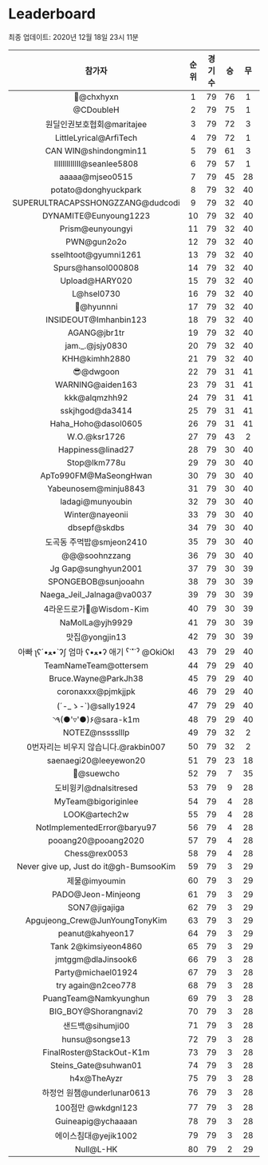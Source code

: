 # Leaderboard
최종 업데이트: 2020년 12월 18일 23시 11분




| 참가자 | 순위 | 경기수 | 승 | 무 | 패 | 승점 |
|:---:|:---:|:---:|:---:|:---:|:---:|:---:|
| 👑@chxhyxn | 1 | 79 | 76 | 1 | 2 | 229 |
| @CDoubleH | 2 | 79 | 75 | 1 | 3 | 226 |
| 원딜인권보호협회@maritajee | 3 | 79 | 72 | 3 | 4 | 219 |
| LittleLyrical@ArfiTech | 4 | 79 | 72 | 1 | 6 | 217 |
| CAN WIN@shindongmin11 | 5 | 79 | 61 | 3 | 15 | 186 |
| lIIIlllIlIlIl@seanlee5808 | 6 | 79 | 57 | 1 | 21 | 172 |
| aaaaa@mjseo0515 | 7 | 79 | 45 | 28 | 6 | 163 |
| potato@donghyuckpark | 8 | 79 | 32 | 40 | 7 | 136 |
| SUPERULTRACAPSSHONGZZANG@dudcodi | 9 | 79 | 32 | 40 | 7 | 136 |
| DYNAMITE@Eunyoung1223 | 10 | 79 | 32 | 40 | 7 | 136 |
| Prism@eunyoungyi | 11 | 79 | 32 | 40 | 7 | 136 |
| PWN@gun2o2o | 12 | 79 | 32 | 40 | 7 | 136 |
| sselhtoot@gyumni1261 | 13 | 79 | 32 | 40 | 7 | 136 |
| Spurs@hansol000808 | 14 | 79 | 32 | 40 | 7 | 136 |
| Upload@HARY020 | 15 | 79 | 32 | 40 | 7 | 136 |
| L@hsel0730 | 16 | 79 | 32 | 40 | 7 | 136 |
| 🐻@hyunnni | 17 | 79 | 32 | 40 | 7 | 136 |
| INSIDEOUT@Imhanbin123 | 18 | 79 | 32 | 40 | 7 | 136 |
| AGANG@jbr1tr | 19 | 79 | 32 | 40 | 7 | 136 |
| jam._.@jsjy0830 | 20 | 79 | 32 | 40 | 7 | 136 |
| KHH@kimhh2880 | 21 | 79 | 32 | 40 | 7 | 136 |
| 😎@dwgoon | 22 | 79 | 31 | 41 | 7 | 134 |
| WARNING@aiden163 | 23 | 79 | 31 | 41 | 7 | 134 |
| kkk@alqmzhh92 | 24 | 79 | 31 | 41 | 7 | 134 |
| sskjhgod@da3414 | 25 | 79 | 31 | 41 | 7 | 134 |
| Haha_Hoho@dasol0605 | 26 | 79 | 31 | 41 | 7 | 134 |
| W.O.@ksr1726 | 27 | 79 | 43 | 2 | 34 | 131 |
| Happiness@linad27 | 28 | 79 | 30 | 40 | 9 | 130 |
| Stop@lkm778u | 29 | 79 | 30 | 40 | 9 | 130 |
| ApTo990FM@MaSeongHwan | 30 | 79 | 30 | 40 | 9 | 130 |
| Yabeunosem@minju8843 | 31 | 79 | 30 | 40 | 9 | 130 |
| ladagi@munyoubin | 32 | 79 | 30 | 40 | 9 | 130 |
| Winter@nayeonii | 33 | 79 | 30 | 40 | 9 | 130 |
| dbsepf@skdbs | 34 | 79 | 30 | 40 | 9 | 130 |
| 도곡동 주먹밥@smjeon2410 | 35 | 79 | 30 | 40 | 9 | 130 |
| @@@soohnzzang | 36 | 79 | 30 | 40 | 9 | 130 |
| Jg Gap@sunghyun2001 | 37 | 79 | 30 | 39 | 10 | 129 |
| SPONGEBOB@sunjooahn | 38 | 79 | 30 | 39 | 10 | 129 |
| Naega_Jeil_Jalnaga@va0037 | 39 | 79 | 30 | 39 | 10 | 129 |
| 4라운드로가🤦‍@Wisdom-Kim | 40 | 79 | 30 | 39 | 10 | 129 |
| NaMolLa@yjh9929 | 41 | 79 | 30 | 39 | 10 | 129 |
| 맛집@yongjin13 | 42 | 79 | 30 | 39 | 10 | 129 |
|  아빠  ʅʕ´•ﻌ•`ʔʃ  엄마 ʕ•ﻌ•ʔ 애기 ˁ˙˟˙ˀ @OkiOkl | 43 | 79 | 29 | 40 | 10 | 127 |
| TeamNameTeam@ottersem | 44 | 79 | 29 | 40 | 10 | 127 |
| Bruce.Wayne@ParkJh38 | 45 | 79 | 29 | 40 | 10 | 127 |
| coronaxxx@pjmkjjpk | 46 | 79 | 29 | 40 | 10 | 127 |
| (´-_ゝ-`)@sally1924 | 47 | 79 | 29 | 40 | 10 | 127 |
| ◝٩(●'▿'●)۶@sara-k1m | 48 | 79 | 29 | 40 | 10 | 127 |
| NOTEZ@nsssslllp | 49 | 79 | 32 | 2 | 45 | 98 |
| 0번자리는 비우지 않습니다.@rakbin007 | 50 | 79 | 32 | 2 | 45 | 98 |
| saenaegi20@leeyewon20 | 51 | 79 | 23 | 18 | 38 | 87 |
| 👏@suewcho | 52 | 79 | 7 | 35 | 37 | 56 |
| 도비윙키@dnalsitresed | 53 | 79 | 9 | 28 | 42 | 55 |
| MyTeam@bigoriginlee | 54 | 79 | 4 | 28 | 47 | 40 |
| LOOK@artech2w | 55 | 79 | 4 | 28 | 47 | 40 |
| NotImplementedError@baryu97 | 56 | 79 | 4 | 28 | 47 | 40 |
| pooang20@pooang2020 | 57 | 79 | 4 | 28 | 47 | 40 |
| Chess@rex0053 | 58 | 79 | 4 | 28 | 47 | 40 |
| Never give up, Just do it@gh-BumsooKim | 59 | 79 | 3 | 29 | 47 | 38 |
| 제물@imyoumin | 60 | 79 | 3 | 29 | 47 | 38 |
| PADO@Jeon-Minjeong | 61 | 79 | 3 | 29 | 47 | 38 |
| SON7@jigajiga | 62 | 79 | 3 | 29 | 47 | 38 |
| Apgujeong_Crew@JunYoungTonyKim | 63 | 79 | 3 | 29 | 47 | 38 |
| peanut@kahyeon17 | 64 | 79 | 3 | 29 | 47 | 38 |
| Tank 2@kimsiyeon4860 | 65 | 79 | 3 | 29 | 47 | 38 |
| jmtggm@dlaJinsook6 | 66 | 79 | 3 | 28 | 48 | 37 |
| Party@michael01924 | 67 | 79 | 3 | 28 | 48 | 37 |
| try again@n2ceo778 | 68 | 79 | 3 | 28 | 48 | 37 |
| PuangTeam@Namkyunghun | 69 | 79 | 3 | 28 | 48 | 37 |
| BIG_BOY@Shorangnavi2 | 70 | 79 | 3 | 28 | 48 | 37 |
| 샌드백@sihumji00 | 71 | 79 | 3 | 28 | 48 | 37 |
| hunsu@songse13 | 72 | 79 | 3 | 28 | 48 | 37 |
| FinalRoster@StackOut-K1m | 73 | 79 | 3 | 28 | 48 | 37 |
| Steins_Gate@suhwan01 | 74 | 79 | 3 | 28 | 48 | 37 |
| h4x@TheAyzr | 75 | 79 | 3 | 28 | 48 | 37 |
| 하정언 원챔@underlunar0613 | 76 | 79 | 3 | 28 | 48 | 37 |
| 100점만 @wkdgnl123 | 77 | 79 | 3 | 28 | 48 | 37 |
| Guineapig@ychaaaan | 78 | 79 | 3 | 28 | 48 | 37 |
| 에이스침대@yejik1002 | 79 | 79 | 3 | 28 | 48 | 37 |
| Null@L-HK | 80 | 79 | 2 | 29 | 48 | 35 |